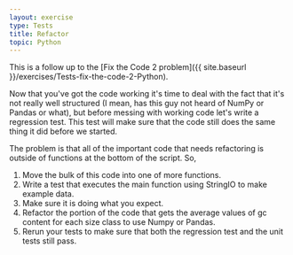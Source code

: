 ```yaml
---
layout: exercise
type: Tests
title: Refactor
topic: Python
---
```


This is a follow up to the [Fix the Code 2 problem]({{ site.baseurl }}/exercises/Tests-fix-the-code-2-Python).

Now that you've got the code working it's time to deal with the fact that it's
not really well structured (I mean, has this guy not heard of NumPy or Pandas or
what), but before messing with working code let's write a regression test. This
test will make sure that the code still does the same thing it did before we
started.

The problem is that all of the important code that needs refactoring is
outside of functions at the bottom of the script. So,

1.  Move the bulk of this code into one of more functions.
2.  Write a test that executes the main function using StringIO to make
    example data.
3.  Make sure it is doing what you expect.
4.  Refactor the portion of the code that gets the average values of gc
    content for each size class to use Numpy or Pandas.
5.  Rerun your tests to make sure that both the regression test and the
    unit tests still pass.
